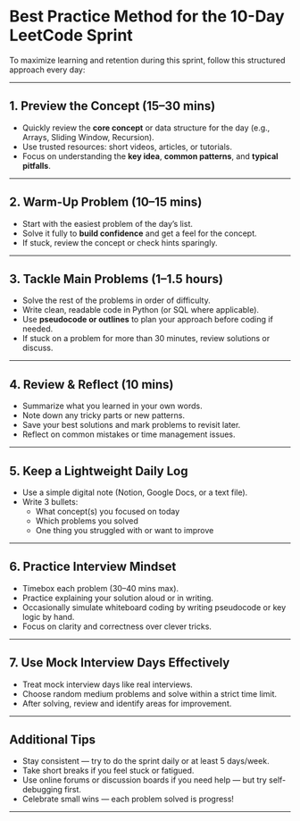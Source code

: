 # Best Practice Method for the 10-Day LeetCode Sprint

To maximize learning and retention during this sprint, follow this structured approach every day:

---

## 1. Preview the Concept (15–30 mins)

- Quickly review the **core concept** or data structure for the day (e.g., Arrays, Sliding Window, Recursion).
- Use trusted resources: short videos, articles, or tutorials.
- Focus on understanding the **key idea**, **common patterns**, and **typical pitfalls**.

---

## 2. Warm-Up Problem (10–15 mins)

- Start with the easiest problem of the day’s list.
- Solve it fully to **build confidence** and get a feel for the concept.
- If stuck, review the concept or check hints sparingly.

---

## 3. Tackle Main Problems (1–1.5 hours)

- Solve the rest of the problems in order of difficulty.
- Write clean, readable code in Python (or SQL where applicable).
- Use **pseudocode or outlines** to plan your approach before coding if needed.
- If stuck on a problem for more than 30 minutes, review solutions or discuss.

---

## 4. Review & Reflect (10 mins)

- Summarize what you learned in your own words.
- Note down any tricky parts or new patterns.
- Save your best solutions and mark problems to revisit later.
- Reflect on common mistakes or time management issues.

---

## 5. Keep a Lightweight Daily Log

- Use a simple digital note (Notion, Google Docs, or a text file).
- Write 3 bullets:
  - What concept(s) you focused on today
  - Which problems you solved
  - One thing you struggled with or want to improve

---

## 6. Practice Interview Mindset

- Timebox each problem (30–40 mins max).
- Practice explaining your solution aloud or in writing.
- Occasionally simulate whiteboard coding by writing pseudocode or key logic by hand.
- Focus on clarity and correctness over clever tricks.

---

## 7. Use Mock Interview Days Effectively

- Treat mock interview days like real interviews.
- Choose random medium problems and solve within a strict time limit.
- After solving, review and identify areas for improvement.

---

## Additional Tips

- Stay consistent — try to do the sprint daily or at least 5 days/week.
- Take short breaks if you feel stuck or fatigued.
- Use online forums or discussion boards if you need help — but try self-debugging first.
- Celebrate small wins — each problem solved is progress!

---
